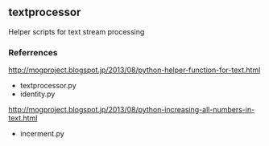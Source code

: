 ## textprocessor

Helper scripts for text stream processing

### Referrences

http://mogproject.blogspot.jp/2013/08/python-helper-function-for-text.html

* textprocessor.py
* identity.py


http://mogproject.blogspot.jp/2013/08/python-increasing-all-numbers-in-text.html

* incerment.py
